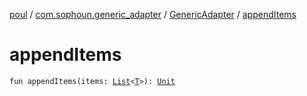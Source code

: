 [poul](../../index.md) / [com.sophoun.generic_adapter](../index.md) / [GenericAdapter](index.md) / [appendItems](./append-items.md)

# appendItems

`fun appendItems(items: `[`List`](https://kotlinlang.org/api/latest/jvm/stdlib/kotlin.collections/-list/index.html)`<`[`T`](index.md#T)`>): `[`Unit`](https://kotlinlang.org/api/latest/jvm/stdlib/kotlin/-unit/index.html)